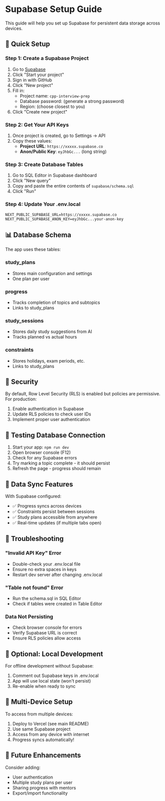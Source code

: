 # Supabase Setup Guide

This guide will help you set up Supabase for persistent data storage across devices.

## 🚀 Quick Setup

### Step 1: Create a Supabase Project

1. Go to [Supabase](https://supabase.com)
2. Click "Start your project"
3. Sign in with GitHub
4. Click "New project"
5. Fill in:
   - Project name: `cpp-interview-prep`
   - Database password: (generate a strong password)
   - Region: (choose closest to you)
6. Click "Create new project"

### Step 2: Get Your API Keys

1. Once project is created, go to Settings → API
2. Copy these values:
   - **Project URL**: `https://xxxxx.supabase.co`
   - **Anon/Public Key**: `eyJhbGc...` (long string)

### Step 3: Create Database Tables

1. Go to SQL Editor in Supabase dashboard
2. Click "New query"
3. Copy and paste the entire contents of `supabase/schema.sql`
4. Click "Run"

### Step 4: Update Your .env.local

```env
NEXT_PUBLIC_SUPABASE_URL=https://xxxxx.supabase.co
NEXT_PUBLIC_SUPABASE_ANON_KEY=eyJhbGc...your-anon-key
```

## 📊 Database Schema

The app uses these tables:

### study_plans

- Stores main configuration and settings
- One plan per user

### progress

- Tracks completion of topics and subtopics
- Links to study_plans

### study_sessions

- Stores daily study suggestions from AI
- Tracks planned vs actual hours

### constraints

- Stores holidays, exam periods, etc.
- Links to study_plans

## 🔐 Security

By default, Row Level Security (RLS) is enabled but policies are permissive. For production:

1. Enable authentication in Supabase
2. Update RLS policies to check user IDs
3. Implement proper user authentication

## 🧪 Testing Database Connection

1. Start your app: `npm run dev`
2. Open browser console (F12)
3. Check for any Supabase errors
4. Try marking a topic complete - it should persist
5. Refresh the page - progress should remain

## 🔄 Data Sync Features

With Supabase configured:

- ✅ Progress syncs across devices
- ✅ Constraints persist between sessions
- ✅ Study plans accessible from anywhere
- ✅ Real-time updates (if multiple tabs open)

## 🚨 Troubleshooting

### "Invalid API Key" Error

- Double-check your .env.local file
- Ensure no extra spaces in keys
- Restart dev server after changing .env.local

### "Table not found" Error

- Run the schema.sql in SQL Editor
- Check if tables were created in Table Editor

### Data Not Persisting

- Check browser console for errors
- Verify Supabase URL is correct
- Ensure RLS policies allow access

## 🎯 Optional: Local Development

For offline development without Supabase:

1. Comment out Supabase keys in .env.local
2. App will use local state (won't persist)
3. Re-enable when ready to sync

## 📱 Multi-Device Setup

To access from multiple devices:

1. Deploy to Vercel (see main README)
2. Use same Supabase project
3. Access from any device with internet
4. Progress syncs automatically!

## 🔮 Future Enhancements

Consider adding:

- User authentication
- Multiple study plans per user
- Sharing progress with mentors
- Export/import functionality

